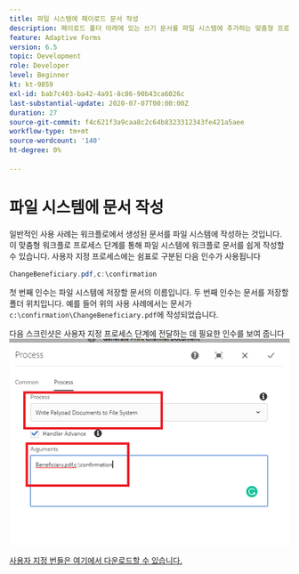 ```yaml
---
title: 파일 시스템에 페이로드 문서 작성
description: 페이로드 폴더 아래에 있는 쓰기 문서를 파일 시스템에 추가하는 맞춤형 프로세스 단계
feature: Adaptive Forms
version: 6.5
topic: Development
role: Developer
level: Beginner
kt: kt-9859
exl-id: bab7c403-ba42-4a91-8c86-90b43ca6026c
last-substantial-update: 2020-07-07T00:00:00Z
duration: 27
source-git-commit: f4c621f3a9caa8c2c64b8323312343fe421a5aee
workflow-type: tm+mt
source-wordcount: '140'
ht-degree: 0%

---
```


# 파일 시스템에 문서 작성

일반적인 사용 사례는 워크플로에서 생성된 문서를 파일 시스템에 작성하는 것입니다.
이 맞춤형 워크플로 프로세스 단계를 통해 파일 시스템에 워크플로 문서를 쉽게 작성할 수 있습니다.
사용자 지정 프로세스에는 쉼표로 구분된 다음 인수가 사용됩니다

```java
ChangeBeneficiary.pdf,c:\confirmation
```

첫 번째 인수는 파일 시스템에 저장할 문서의 이름입니다. 두 번째 인수는 문서를 저장할 폴더 위치입니다. 예를 들어 위의 사용 사례에서는 문서가 `c:\confirmation\ChangeBeneficiary.pdf`에 작성되었습니다.

다음 스크린샷은 사용자 지정 프로세스 단계에 전달하는 데 필요한 인수를 보여 줍니다
![write-payload-file-system](assets/write-payload-file-system.png)

[사용자 지정 번들은 여기에서 다운로드할 수 있습니다.](/help/forms/assets/common-osgi-bundles/SetValueApp.core-1.0-SNAPSHOT.jar)
